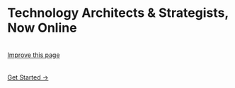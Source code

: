 # Technology Architects & Strategists, Now Online

<br>
<a href="https://github.com/parkenconsulting-tech/parkenconsulting.com//edit/master/docs/README.md">Improve this page</a>
<br>
<social-share
  :networks="['twitter', 'facebook']"
  :tags="['SocialShare', 'VuePress']"
/>
<br>
<br>


<a href="/guide/" class="nav-link action-button">
  Get Started →
</a>
